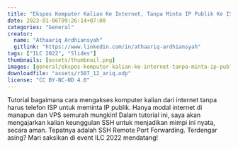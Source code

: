 ```yaml
---
title: "Ekspos Komputer Kalian Ke Internet, Tanpa Minta IP Publik Ke ISP! Oleh Athaariq Ardhiansyah"
date: 2023-01-06T09:26:14+07:00
categories: "General"
creator: 
  name: "Athaariq Ardhiansyah"
  gitlink: "https://www.linkedin.com/in/athaariq-ardhiansyah"
tags: ["ILC 2022", "Slides"]
thumbnails: [assets/thumbnail.png]
images: [general/ekspos-komputer-kalian-ke-internet-tanpa-minta-ip-publik-ke-isp-oleh-athaariq-ardhiansyah/assets/thumbnail.png]
downloadfile: "assets/r507_12_ariq.odp"
license: "CC BY-NC-ND 4.0"
---
```

Tutorial bagaimana cara mengakses komputer kalian dari internet tanpa harus telefon ISP untuk meminta IP publik. Hanya modal internet di manapun dan VPS semurah mungkin! Dalam tutorial ini, saya akan mengajarkan kalian keunggulan SSH untuk menjadikan mimpi ini nyata, secara aman. Tepatnya adalah SSH Remote Port Forwarding. Terdengar asing? Mari saksikan di event ILC 2022 mendatang!